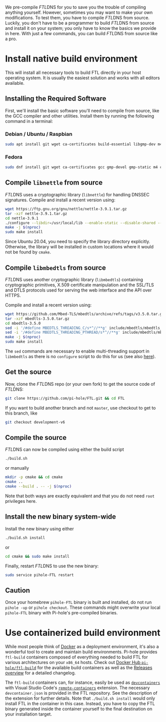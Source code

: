 We pre-compile *FTL*DNS for you to save you the trouble of compiling anything yourself. However, sometimes you may want to make your own modifications. To test them, you have to compile *FTL*DNS from source. Luckily, you don't have to be a programmer to build *FTL*DNS from source and install it on your system; you only have to know the basics we provide in here. With just a few commands, you can build *FTL*DNS from source like a pro.

# Install native build environment

This will install all necessary tools to build FTL directly in your host operating system. It is usually the easiest solution and works with all editors available.

## Installing the Required Software

First, we'll install the basic software you'll need to compile from source, like the GCC compiler and other utilities.
Install them by running the following command in a terminal:

### Debian / Ubuntu / Raspbian

```bash
sudo apt install git wget ca-certificates build-essential libgmp-dev m4 cmake libidn11-dev libreadline-dev xxd
```

### Fedora

```bash
sudo dnf install git wget ca-certificates gcc gmp-devel gmp-static m4 cmake libidn-devel readline-devel xxd
```

## Compile `libnettle` from source

*FTL*DNS uses a cryptographic library (`libnettle`) for handling DNSSEC signatures.
Compile and install a recent version using:

```bash
wget https://ftp.gnu.org/gnu/nettle/nettle-3.9.1.tar.gz
tar -xzf nettle-3.9.1.tar.gz
cd nettle-3.9.1
./configure --libdir=/usr/local/lib --enable-static --disable-shared --disable-openssl --disable-mini-gmp -disable-gcov --disable-documentation
make -j $(nproc)
sudo make install
```

Since Ubuntu 20.04, you need to specify the library directory explicitly. Otherwise, the library will be installed in custom locations where it would not be found by `cmake`.

## Compile `libmbedtls` from source

*FTL*DNS uses another cryptographic library (`libmbedtls`) containing cryptographic primitives, X.509 certificate manipulation and the SSL/TLS and DTLS protocols used for serving the web interface and the API over HTTPS.

Compile and install a recent version using:

```bash
wget https://github.com/Mbed-TLS/mbedtls/archive/refs/tags/v3.5.0.tar.gz -O mbedtls-3.5.0.tar.gz
tar -xzf mbedtls-3.5.0.tar.gz
cd mbedtls-3.5.0
sed -i '/#define MBEDTLS_THREADING_C/s*^//**g' include/mbedtls/mbedtls_config.h
sed -i '/#define MBEDTLS_THREADING_PTHREAD/s*^//**g' include/mbedtls/mbedtls_config.h
make -j $(nproc)
sudo make install
```

The `sed` commands are necessary to enable multi-threading support in `libmbedtls` as there is no `configure` script to do this for us (see also [here](https://github.com/Mbed-TLS/mbedtls#configuration)).

## Get the source

Now, clone the *FTL*DNS repo (or your own fork) to get the source code of *FTL*DNS:

```bash
git clone https://github.com/pi-hole/FTL.git && cd FTL
```

If you want to build another branch and not `master`, use checkout to get to this branch, like

```bash
git checkout development-v6
```

## Compile the source

*FTL*DNS can now be compiled using either the build script

```bash
./build.sh
```

or manually

```bash
mkdir -p cmake && cd cmake
cmake ..
cmake --build . -- -j $(nproc)
```

Note that both ways are exactly equivalent and that you do not need `root` privileges here.

## Install the new binary system-wide

Install the new binary using either

```bash
./build.sh install
```

or

```bash
cd cmake && sudo make install
```

Finally, restart *FTL*DNS to use the new binary:

```bash
sudo service pihole-FTL restart
```

## Caution

Once your homebrew `pihole-FTL` binary is built and installed, do not run `pihole -up` or `pihole checkout`. These commands might overwrite your local `pihole-FTL` binary with Pi-hole's pre-compiled binaries.

# Use containerized build environment

While most people think of [Docker](https://www.docker.com/) as a deployment environment, it's also a wonderful tool to create and maintain build environments. Pi-hole provides `ftl-build` containers composed of everything needed to build FTL for various architectures on your `x86_64` hosts. Check out [Docker Hub `pi-hole/ftl-build`](https://hub.docker.com/r/pihole/ftl-build/tags) for the available build containers as well as the [Releases overview](https://github.com/pi-hole/docker-base-images/releases/) for a detailed changelog.

The `ftl-build` containers can, for instance, easily be used as [`devcontainers`](https://code.visualstudio.com/docs/devcontainers/containers) with Visual Studio Code's [`remote-containers`](https://marketplace.visualstudio.com/items?itemName=ms-vscode-remote.remote-containers) extension. The necessary `devcontainer.json` is provided in the FTL repository. See the description of the extension for further details. Note that `./build.sh install` would only install FTL in the container in this case. Instead, you have to copy the FTL binary generated inside the container yourself to the final destination on your installation target.
